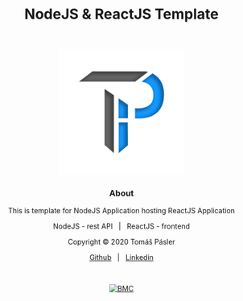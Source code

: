 <h1 align="center">
  <br/>NodeJS & ReactJS Template
  <br/>&nbsp;
</h1>
<p align="center">
  <img height="250" src="./logo.png" alt="Logo"/>
</p>

<h3 align="center">
  About
</h3>

<p align="center">
  This is template for NodeJS Application hosting ReactJS Application
</p>

<p align="center">
  NodeJS - rest API &nbsp; | &nbsp; ReactJS - frontend
</p>

<p align="center">
  Copyright &copy; 2020 Tomáš Pásler
</p>

<p align="center">
  <a href="https://github.com/pasleto" target="_blank" rel="noopener noreferrer">Github</a> &nbsp; | &nbsp; <a href="https://linkedin.com/in/tomas-pasler" target="_blank" rel="noopener noreferrer">Linkedin</a>
</p>

&nbsp;

<p align="center">
  <a href="https://www.buymeacoffee.com/pasleto" target="_blank" rel="noopener noreferrer">
    <img src="https://www.buymeacoffee.com/assets/img/custom_images/white_img.png" alt="BMC"/>
  </a>
</p>